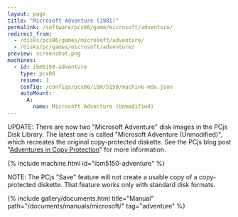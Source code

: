 ```yaml
---
layout: page
title: "Microsoft Adventure (1981)"
permalink: /software/pcx86/game/microsoft/adventure/
redirect_from:
  - /disks/pcx86/games/microsoft/adventure/
  - /disks/pc/games/microsoft/adventure/
preview: screenshot.png
machines:
  - id: ibm5150-adventure
    type: pcx86
    resume: 1
    config: /configs/pcx86/ibm/5150/machine-mda.json
    autoMount:
      A:
        name: Microsoft Adventure (Unmodified)
---
```


UPDATE: There are now two "Microsoft Adventure" disk images in the PCjs Disk Library.  The latest one is called
"Microsoft Adventure (Unmodified)", which recreates the original copy-protected diskette.  See the PCjs blog post
"[Adventures in Copy Protection](/blog/2019/06/13/)" for more information.

{% include machine.html id="ibm5150-adventure" %}

NOTE: The PCjs "Save" feature will not create a usable copy of a copy-protected diskette.  That feature
works only with standard disk formats.

{% include gallery/documents.html title="Manual" path="/documents/manuals/microsoft/" tag="adventure" %}

